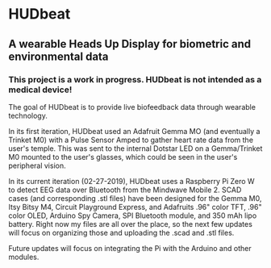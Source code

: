# HUDbeat
## A wearable Heads Up Display for biometric and environmental data

### This project is a work in progress. HUDbeat is not intended as a medical device!

The goal of HUDbeat is to provide live biofeedback data through wearable technology.

In its first iteration, HUDbeat used an Adafruit Gemma MO (and eventually a Trinket M0) with a Pulse Sensor Amped to gather heart rate data from the user's temple. This was sent to the internal Dotstar LED on a Gemma/Trinket M0 mounted to the user's glasses, which could be seen in the user's peripheral vision. 

In its current iteration (02-27-2019), HUDbeat uses a Raspberry Pi Zero W to detect EEG data over Bluetooth from the Mindwave Mobile 2. SCAD cases (and corresponding .stl files) have been designed for the Gemma M0, Itsy Bitsy M4, Circuit Playground Express, and Adafruits .96" color TFT, .96" color OLED, Arduino Spy Camera, SPI Bluetooth module, and 350 mAh lipo battery. Right now my files are all over the place, so the next few updates will focus on organizing those and uploading the .scad and .stl files.

Future updates will focus on integrating the Pi with the Arduino and other modules.
